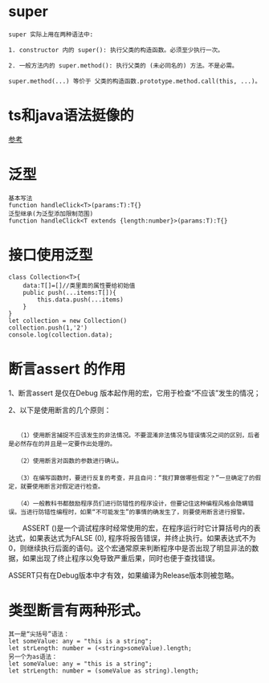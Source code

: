 # super
```
super 实际上用在两种语法中:

1. constructor 内的 super(): 执行父类的构造函数。必须至少执行一次。

2. 一般方法内的 super.method(): 执行父类的 (未必同名的) 方法。不是必需。

super.method(...) 等价于 父类的构造函数.prototype.method.call(this, ...)。
```
# ts和java语法挺像的
[参考](https://juejin.cn/post/6870843175146258445)
# 泛型
```
基本写法
function handleClick<T>(params:T):T{}
泛型继承(为泛型添加限制范围)
function handleClick<T extends {length:number}>(params:T):T{}
```
# 接口使用泛型
```
class Collection<T>{
    data:T[]=[]//类里面的属性要给初始值
    public push(...items:T[]){
        this.data.push(...items)
    }
}
let collection = new Collection()
collection.push(1,'2')
console.log(collection.data);
```
# 断言assert 的作用
1、断言assert 是仅在Debug 版本起作用的宏，它用于检查“不应该”发生的情况；

2、以下是使用断言的几个原则： 
```
　　 
　　（1）使用断言捕捉不应该发生的非法情况。不要混淆非法情况与错误情况之间的区别，后者是必然存在的并且是一定要作出处理的。 
　　 
　　（2）使用断言对函数的参数进行确认。 
　　 
　　（3）在编写函数时，要进行反复的考查，并且自问：“我打算做哪些假定？”一旦确定了的假定，就要使用断言对假定进行检查。 
　　 
　　（4）一般教科书都鼓励程序员们进行防错性的程序设计，但要记住这种编程风格会隐瞒错误。当进行防错性编程时，如果“不可能发生”的事情的确发生了，则要使用断言进行报警。 
```
　　ASSERT ()是一个调试程序时经常使用的宏，在程序运行时它计算括号内的表达式，如果表达式为FALSE (0), 程序将报告错误，并终止执行。如果表达式不为0，则继续执行后面的语句。这个宏通常原来判断程序中是否出现了明显非法的数据，如果出现了终止程序以免导致严重后果，同时也便于查找错误。  

ASSERT只有在Debug版本中才有效，如果编译为Release版本则被忽略。

# 类型断言有两种形式。 
```
其一是“尖括号”语法：
let someValue: any = "this is a string";
let strLength: number = (<string>someValue).length;
另一个为as语法：
let someValue: any = "this is a string";
let strLength: number = (someValue as string).length;
```
